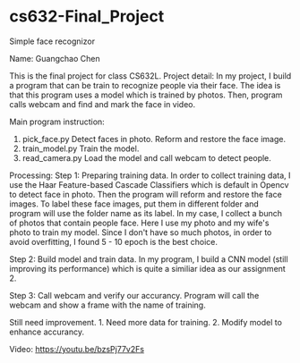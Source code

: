 # cs632-Final_Project

Simple face recognizor

Name: Guangchao Chen

This is the final project for class CS632L.
Project detail: In my project, I build a program that can be train to recognize people via their face. The idea is that this program uses a model which is trained by photos. Then, program calls webcam and find and mark the face in video.

Main program instruction:
1. pick_face.py    Detect faces in photo. Reform and restore the face image.
2. train_model.py    Train the model.
3. read_camera.py    Load the model and call webcam to detect people.

Processing:
Step 1: Preparing training data. In order to collect training data, I use the Haar Feature-based Cascade Classifiers which is default in Opencv to detect face in photo. Then the program will reform and restore the face images. To label these face images, put them in different folder and program will use the folder name as its label. In my case, I collect a bunch of photos that contain people face. Here I use my photo and my wife's photo to train my model. Since I don't have so much photos, in order to avoid overfitting, I found 5 - 10 epoch is the best choice.

Step 2: Build model and train data. In my program, I build a CNN model (still improving its performance) which is quite a similiar idea as our assignment 2. 

Step 3: Call webcam and verify our accurancy. Program will call the webcam and show a frame with the name of training.


Still need improvement. 1. Need more data for training. 2. Modify model to enhance accurancy.

Video: https://youtu.be/bzsPj77v2Fs
